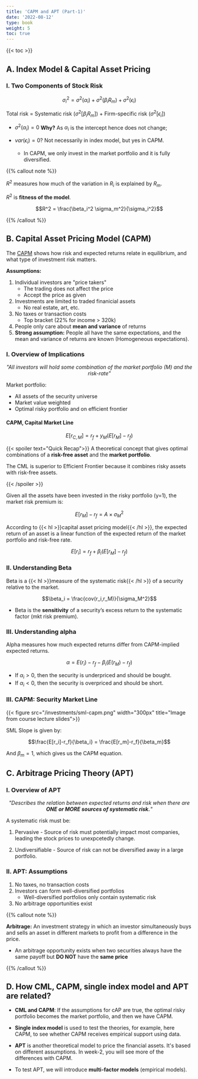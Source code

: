 ```yaml
---
title: 'CAPM and APT (Part-1)'
date: '2022-08-12'
type: book
weight: 5
toc: true
---
```


{{< toc >}}

## A. Index Model & Capital Asset Pricing

### I. Two Components of Stock Risk

$$\sigma_i^2 = \sigma^2(\alpha_i) + \sigma^2(\beta_iR_m) + \sigma^2(\epsilon_i)$$

Total risk = Systematic risk ($\sigma^2[\beta_iR_m]$) + Firm-specific risk ($\sigma^2[\epsilon_i]$)

- $\sigma^2(\alpha_i) = 0$ **Why?** As $\alpha_i$ is the intercept hence does not change;

- $var(\epsilon_i) = 0$? Not necessarily in index model, but yes in CAPM.
  - In CAPM, we only invest in the market portfolio and it is fully diversified.

{{% callout note %}}

$R^2$ measures how much of the variation in $R_i$ is explained by $R_m$.

$R^2$ is **fitness of the model**.

$$R^2 = \frac{\beta_i^2 \sigma_m^2}{\sigma_i^2}$$

{{% /callout %}}

## B. Capital Asset Pricing Model (CAPM)

The <u>CAPM</u> shows how risk and expected returns relate in equilibrium, and what type of investment risk matters.

**Assumptions:**

1. Individual investors are "price takers"
   - The trading does not affect the price
   - Accept the price as given
2. Investments are limited to traded finanicial assets
   - No real estate, art, etc.
3. No taxes or transaction costs
   - Top bracket (22% for income > 320k)
4. People only care about **mean and variance** of returns
5. **Strong assumption:** People all have the same expectations, and the mean and variance of returns are known (Homogeneous expectations).

### I. Overview of Implications

<p align="center"><i>"All investors will hold some combination of the market portfolio (M) and the risk-rate"</i></p>

Market portfolio:

- All assets of the security universe
- Market value weighted
- Optimal risky portfolio and on efficient frontier

#### CAPM, Capital Market Line

$$E[r_{C,M}] = r_f + y_M(E[r_M]-r_f)$$

{{< spoiler text="Quick Recap">}}
A theoretical concept that gives optimal combinations of a **risk-free asset** and the **market portfolio**.

The CML is superior to Efficient Frontier because it combines risky assets with risk-free assets.

{{< /spoiler >}}

Given all the assets have been invested in the risky portfolio (y=1), the market risk premium is:

$$E[r_M]-r_f = A\times\sigma_M^2$$

According to {{< hl >}}capital asset pricing model{{< /hl >}}, the expected return of an asset is a linear function of the expected return of the market portfolio and risk-free rate.

$$E[r_{i}] = r_f + \beta_i(E[r_M]-r_f)$$

### II. Understanding Beta

Beta is a {{< hl >}}measure of the systematic risk{{< /hl >}} of a security relative to the market.

$$\beta_i = \frac{cov(r_i,r_M)}{\sigma_M^2}$$

- Beta is the **sensitivity** of a security’s excess return to the systematic factor (mkt risk premium).

### III. Understanding alpha

Alpha measures how much expected returns differ from CAPM-implied expected returns.

$$\alpha = E(r_i) - r_f - \beta_i(E(r_M)-r_f)$$

- If $\alpha_i > 0$, then the security is underpriced and should be bought.
- If $\alpha_i < 0$, then the security is overpriced and should be short.

### III. CAPM: Security Market Line

{{< figure src="/investments/sml-capm.png" width="300px" title="Image from course lecture slides">}}

SML Slope is given by:

$$\frac{E[r_i]-r_f}{\beta_i} = \frac{E[r_m]-r_f}{\beta_m}$$

And $\beta_m = 1$, which gives us the CAPM equation.

## C. Arbitrage Pricing Theory (APT)

### I. Overview of APT

<p align="center"><i>"Describes the relation between expected returns and risk when there are <b>ONE or MORE sources of systematic risk.</b>"</i></p>

A systematic risk must be:

1. Pervasive - Source of risk must potentially impact most companies, leading the stock prices to unexpcetedly change.

2. Undiversifiable - Source of risk can not be diversified away in a large portfolio.

### II. APT: Assumptions

1. No taxes, no transaction costs
2. Investors can form well-diversified portfolios
   - Well-diversified portfolios only contain systematic risk
3. No arbitrage opportunities exist

{{% callout note %}}

**Arbitrage:** An investment strategy in which an investor simultaneously buys and sells an asset in different markets to profit from a difference in the price.

- An arbitrage opportunity exists when two securities always
  have the same payoff but **DO NOT** have the **same price**

{{% /callout %}}

## D. How CML, CAPM, single index model and APT are related?

- **CML and CAPM**: If the assumptions for cAP are true, the optimal risky portfolio becomes the market portfolio, and then we have CAPM.

- **Single index model** is used to test the theories, for example, here CAPM, to see whether CAPM receives empirical support using data.

- **APT** is another theoretical model to price the financial assets. It's based on different assumptions. In week-2, you will see more of the differences with CAPM.

- To test APT, we will introduce **multi-factor models** (empirical models).

